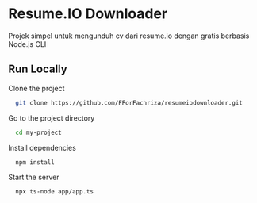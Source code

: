 # Resume.IO Downloader

Projek simpel untuk mengunduh cv dari resume.io dengan gratis berbasis Node.js CLI

## Run Locally

Clone the project

```bash
  git clone https://github.com/FForFachriza/resumeiodownloader.git
```

Go to the project directory

```bash
  cd my-project
```

Install dependencies

```bash
  npm install
```

Start the server

```bash
  npx ts-node app/app.ts
```
